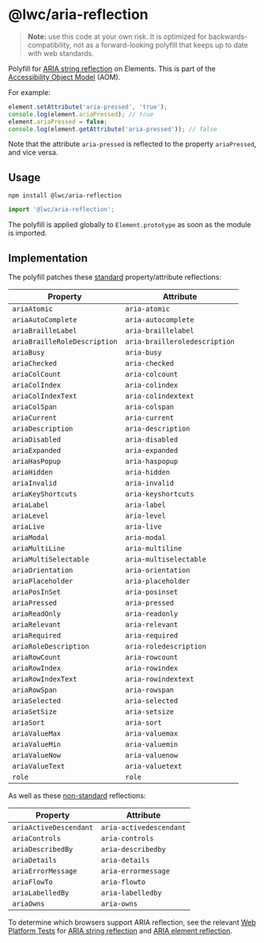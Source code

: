 # @lwc/aria-reflection

> **Note:** use this code at your own risk. It is optimized for backwards-compatibility, not
> as a forward-looking polyfill that keeps up to date with web standards.

Polyfill for [ARIA string reflection](https://wicg.github.io/aom/spec/aria-reflection.html) on Elements.
This is part of the [Accessibility Object Model](https://wicg.github.io/aom/explainer.html) (AOM).

For example:

```js
element.setAttribute('aria-pressed', 'true');
console.log(element.ariaPressed); // true
element.ariaPressed = false;
console.log(element.getAttribute('aria-pressed')); // false
```

Note that the attribute `aria-pressed` is reflected to the property `ariaPressed`, and vice versa.

## Usage

```shell
npm install @lwc/aria-reflection
```

```js
import '@lwc/aria-reflection';
```

The polyfill is applied globally to `Element.prototype` as soon as the module is imported.

## Implementation

The polyfill patches these [standard](https://w3c.github.io/aria/#ARIAMixin) property/attribute reflections:

| Property                     | Attribute                     |
| ---------------------------- | ----------------------------- |
| `ariaAtomic`                 | `aria-atomic`                 |
| `ariaAutoComplete`           | `aria-autocomplete`           |
| `ariaBrailleLabel`           | `aria-braillelabel`           |
| `ariaBrailleRoleDescription` | `aria-brailleroledescription` |
| `ariaBusy`                   | `aria-busy`                   |
| `ariaChecked`                | `aria-checked`                |
| `ariaColCount`               | `aria-colcount`               |
| `ariaColIndex`               | `aria-colindex`               |
| `ariaColIndexText`           | `aria-colindextext`           |
| `ariaColSpan`                | `aria-colspan`                |
| `ariaCurrent`                | `aria-current`                |
| `ariaDescription`            | `aria-description`            |
| `ariaDisabled`               | `aria-disabled`               |
| `ariaExpanded`               | `aria-expanded`               |
| `ariaHasPopup`               | `aria-haspopup`               |
| `ariaHidden`                 | `aria-hidden`                 |
| `ariaInvalid`                | `aria-invalid`                |
| `ariaKeyShortcuts`           | `aria-keyshortcuts`           |
| `ariaLabel`                  | `aria-label`                  |
| `ariaLevel`                  | `aria-level`                  |
| `ariaLive`                   | `aria-live`                   |
| `ariaModal`                  | `aria-modal`                  |
| `ariaMultiLine`              | `aria-multiline`              |
| `ariaMultiSelectable`        | `aria-multiselectable`        |
| `ariaOrientation`            | `aria-orientation`            |
| `ariaPlaceholder`            | `aria-placeholder`            |
| `ariaPosInSet`               | `aria-posinset`               |
| `ariaPressed`                | `aria-pressed`                |
| `ariaReadOnly`               | `aria-readonly`               |
| `ariaRelevant`               | `aria-relevant`               |
| `ariaRequired`               | `aria-required`               |
| `ariaRoleDescription`        | `aria-roledescription`        |
| `ariaRowCount`               | `aria-rowcount`               |
| `ariaRowIndex`               | `aria-rowindex`               |
| `ariaRowIndexText`           | `aria-rowindextext`           |
| `ariaRowSpan`                | `aria-rowspan`                |
| `ariaSelected`               | `aria-selected`               |
| `ariaSetSize`                | `aria-setsize`                |
| `ariaSort`                   | `aria-sort`                   |
| `ariaValueMax`               | `aria-valuemax`               |
| `ariaValueMin`               | `aria-valuemin`               |
| `ariaValueNow`               | `aria-valuenow`               |
| `ariaValueText`              | `aria-valuetext`              |
| `role`                       | `role`                        |

As well as these [non-standard](https://github.com/w3c/aria/issues/1732) reflections:

| Property               | Attribute               |
| ---------------------- | ----------------------- |
| `ariaActiveDescendant` | `aria-activedescendant` |
| `ariaControls`         | `aria-controls`         |
| `ariaDescribedBy`      | `aria-describedby`      |
| `ariaDetails`          | `aria-details`          |
| `ariaErrorMessage`     | `aria-errormessage`     |
| `ariaFlowTo`           | `aria-flowto`           |
| `ariaLabelledBy`       | `aria-labelledby`       |
| `ariaOwns`             | `aria-owns`             |

To determine which browsers support ARIA reflection, see the relevant [Web Platform Tests](https://web-platform-tests.org/) for [ARIA string reflection](https://wpt.fyi/results/custom-elements/reactions/AriaMixin-string-attributes.html?label=experimental&label=master&aligned) and [ARIA element reflection](https://wpt.fyi/results/custom-elements/reactions/AriaMixin-element-attributes.html?label=experimental&label=master&aligned).
